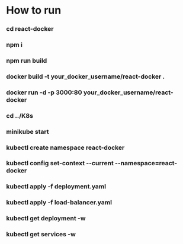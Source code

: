 # How to run

### cd react-docker
### npm i
### npm run build
### docker build -t your_docker_username/react-docker .
### docker run -d -p 3000:80 your_docker_username/react-docker
### cd ../K8s
### minikube start
### kubectl create namespace react-docker
### kubectl config set-context --current --namespace=react-docker
### kubectl apply -f deployment.yaml
### kubectl apply -f load-balancer.yaml
### kubectl get deployment -w
### kubectl get services -w
